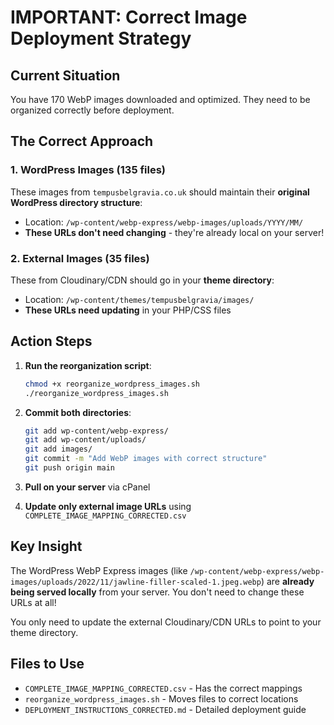 # IMPORTANT: Correct Image Deployment Strategy

## Current Situation

You have 170 WebP images downloaded and optimized. They need to be organized correctly before deployment.

## The Correct Approach

### 1. WordPress Images (135 files)
These images from `tempusbelgravia.co.uk` should maintain their **original WordPress directory structure**:
- Location: `/wp-content/webp-express/webp-images/uploads/YYYY/MM/`
- **These URLs don't need changing** - they're already local on your server!

### 2. External Images (35 files) 
These from Cloudinary/CDN should go in your **theme directory**:
- Location: `/wp-content/themes/tempusbelgravia/images/`
- **These URLs need updating** in your PHP/CSS files

## Action Steps

1. **Run the reorganization script**:
   ```bash
   chmod +x reorganize_wordpress_images.sh
   ./reorganize_wordpress_images.sh
   ```

2. **Commit both directories**:
   ```bash
   git add wp-content/webp-express/
   git add wp-content/uploads/
   git add images/
   git commit -m "Add WebP images with correct structure"
   git push origin main
   ```

3. **Pull on your server** via cPanel

4. **Update only external image URLs** using `COMPLETE_IMAGE_MAPPING_CORRECTED.csv`

## Key Insight

The WordPress WebP Express images (like `/wp-content/webp-express/webp-images/uploads/2022/11/jawline-filler-scaled-1.jpeg.webp`) are **already being served locally** from your server. You don't need to change these URLs at all!

You only need to update the external Cloudinary/CDN URLs to point to your theme directory.

## Files to Use

- `COMPLETE_IMAGE_MAPPING_CORRECTED.csv` - Has the correct mappings
- `reorganize_wordpress_images.sh` - Moves files to correct locations
- `DEPLOYMENT_INSTRUCTIONS_CORRECTED.md` - Detailed deployment guide